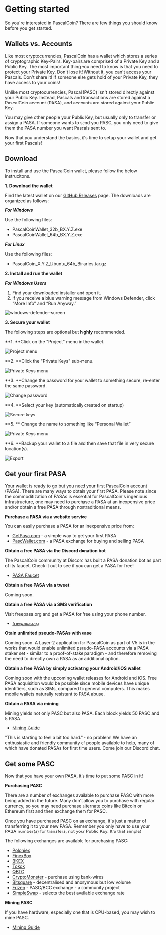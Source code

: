 # Getting started

So you're interested in PascalCoin? There are few things you should know before you get started.

## Wallets vs. Accounts

Like most cryptocurrencies, PascalCoin has a wallet which stores a series of cryptographic Key-Pairs. Key-pairs are comprised of a Private Key and a Public Key. The most important thing you need to know is that you need to protect your Private Key. Don't lose it! Without it, you can't access your Pascals. Don't share it! If someone else gets hold of your Private Key, they have access to your coins!

Unlike most cryptocurrencies, Pascal (PASC) isn't stored directly against your Public Key. Instead, Pascals and transactions are stored against a PascalCoin account (PASA), and accounts are stored against your Public Key.

You may give other people your Public Key, but usually only to transfer or assign a PASA. If someone wants to send you PASC, you only need to give them the PASA number you want Pascals sent to.

Now that you understand the basics, it's time to setup your wallet and get your first Pascals!

## Download

To install and use the PascalCoin wallet, please follow the below instrucitons.

**1. Download the wallet**

Find the latest wallet on our [GitHub Releases](https://github.com/PascalCoin/PascalCoin/releases) page. The downloads are organized as follows:

___For Windows___

Use the following files:

* PascalCoinWallet_32b_BX.Y.Z.exe
* PascalCoinWallet_64b_BX.Y.Z.exe

___For Linux___ 

Use the following files:

* PascalCoin_X.Y.Z_Ubuntu_64b_Binaries.tar.gz

**2. Install and run the wallet**

___For Windows Users___

1. Find your downloaded installer and open it.
2. If you receive a blue warning message from Windows Defender, click “More Info” and “Run Anyway.”

![windows-defender-screen](https://www.pascalcoin.org/storage/articles/install-wallet/uITiDwj03ZODozUDdZWI1rlsiZ1J2ahqLssVQ2zn.png)

**3. Secure your wallet**

The following steps are optional but **highly** recommended.

**1. **Click on the "Project" menu in the wallet.

![Project menu](https://www.pascalcoin.org/storage/articles/install-wallet/menu_project.png)

**2. **Click the "Private Keys" sub-menu.

![Private Keys menu](https://www.pascalcoin.org/storage/articles/install-wallet/menu_private_keys.png)

**3. **Change the password for your wallet to something secure, re-enter the same password.

![Change password](https://www.pascalcoin.org/storage/articles/install-wallet/change_password.png)

**4. **Select your key (automatically created on startup)

![Secure keys](https://www.pascalcoin.org/storage/articles/install-wallet/select_key.png)

**5. ** Change the name to something like “Personal Wallet”

![Private Keys menu](https://www.pascalcoin.org/storage/articles/install-wallet/change_name.png)

**6. **Backup your wallet to a file and then save that file in very secure location(s).

![Export](https://www.pascalcoin.org/storage/articles/install-wallet/export.png)

## Get your first PASA

Your wallet is ready to go but you need your first PascalCoin account (PASA). There are many ways to obtain your first PASA. Please note since the commoditization of PASAs is essential for PascalCoin's ingenious infrastructure, one may need to purchase a PASA at an inexpensive price and/or obtain a free PASA through nontraditional means.

**Purchase a PASA via a website service**

 You can easily purchase a PASA for an inexpensive price from:
* [GetPasa.com](https://getpasa.com) - a simple way to get your first PASA
* [PascWallet.com](https://pascwallet.com) - a PASA exchange for buying and selling PASA 

**Obtain a free PASA via the Discord donation bot**

The PascalCoin community at Discord has built a PASA donation bot as part of its faucet. Check it out to see if you can get a PASA for free!

* [PASA Faucet](https://www.pascalcoin.org/content/wallet_pascal_pasa_faucet) 

**Obtain a free PASA via a tweet**

Coming soon.

**Obtain a free PASA via a SMS verification**

Visit freepasa.org and get a PASA for free using your phone number.

* [freepasa.org](https://freepasa.org) 

**Otain unlimited pseudo-PASAs with ease**

Coming soon. A Layer-2 application for PascalCoin as part of V5 is in the works that would enable unlimited pseudo-PASA accounts via a PASA staker set - similar to a proof-of-stake paradigm - and therefore removing the need to directly own a PASA as an additional option.

**Obtain a free PASA by simply activating your Android/iOS wallet**

Coming soon with the upcoming wallet releases for Android and iOS. Free PASA acquisition would be possible since mobile devices have unique identifiers, such as SIMs, compared to general computers. This makes mobile wallets naturally resistant to PASA abuse.

**Obtain a PASA via mining**

Mining yields not only PASC but also PASA. Each block yields 50 PASC and 5 PASA.

* [Mining Guide](https://www.pascalcoin.org/how_to_mine)

"This is starting to feel a bit too hard." - no problem! We have an enthusiastic and friendly community of people available to help, many of which have donated PASAs for first time users. Come join our Discord chat.

## Get some PASC

Now that you have your own PASA, it's time to put some PASC in it!

**Purchasing PASC**

There are a number of exchanges available to purchase PASC with more being added in the future. Many don't allow you to purchase with regular currency, so you may need purchase alternate coins like Bitcoin or Ethereum first and then exchange them for PASC.

Once you have purchased PASC on an exchange, it's just a matter of transferring it to your new PASA. Remember you only have to use your PASA number(s) for transfers, not your Public Key. It's that simple!

The following exchanges are available for purchasing PASC:
* [Poloniex](https://poloniex.com/exchange#btc_pasc) 
* [FinexBox](https://www.finexbox.com/)
* [BKEX](bkex.com)
* [Tokok](https://www.tokok.com/index)
* [QBTC](https://www.myqbtc.com) 
* [CryptoMonster](https://www.cryptomonster.co.uk/buy-pascal-coin) - purchase using bank-wires
* [Bitsquare](https://bisq.network/) - decentralised and anonymous but low volume
* [Frizen](http://exchange.frizen.eu/) - PASC/BCC exchange - a community project
* [SimpleSwap](https://simpleswap.io) -  selects the best available exchange rate

**Mining PASC**

If you have hardware, especially one that is CPU-based, you may wish to mine PASC. 

* [Mining Guide](https://www.pascalcoin.org/how_to_mine)
